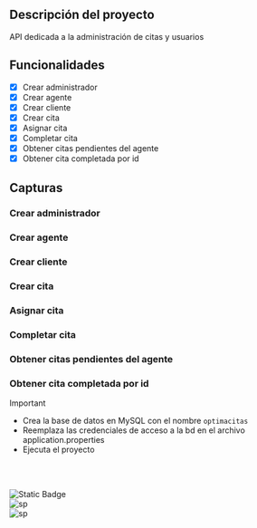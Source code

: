 ## Descripción del proyecto
API dedicada a la administración de citas y usuarios

## Funcionalidades
- [x] Crear administrador
- [x] Crear agente
- [x] Crear cliente
- [x] Crear cita
- [x] Asignar cita
- [x] Completar cita
- [x] Obtener citas pendientes del agente
- [x] Obtener cita completada por id

## Capturas

### Crear administrador
### Crear agente
### Crear cliente
### Crear cita
### Asignar cita
### Completar cita
### Obtener citas pendientes del agente
### Obtener cita completada por id

>[!IMPORTANT]
>* Crea la base de datos en MySQL con el nombre `optimacitas`
>* Reemplaza las credenciales de acceso a la bd en el archivo application.properties
>* Ejecuta el proyecto

</br>
</br>

![Static Badge](https://img.shields.io/badge/java-white?style=for-the-badge&logo=openjdk&logoColor=white&labelColor=black)
</br>
![sp](https://img.shields.io/badge/SPRINGBOOT-white?style=for-the-badge&logo=spring&logoColor=white&labelColor=%236DB33F)
</br>
![sp](https://img.shields.io/badge/mysql-white?style=for-the-badge&logo=mysql&logoColor=white&labelColor=4169E1)
